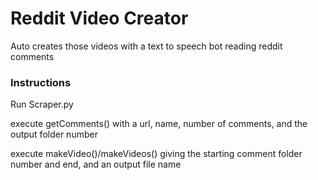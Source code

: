 # Reddit Video Creator

Auto creates those videos with a text to speech bot reading reddit comments

### Instructions

Run Scraper.py

execute getComments() with a url, name, number of comments, and the output folder number

execute makeVideo()/makeVideos() giving the starting comment folder number and end, and an output file name
